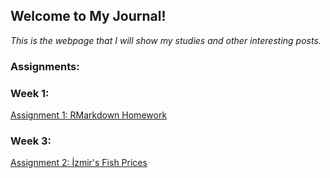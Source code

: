 ## Welcome to My Journal!

*This is the webpage that I will show my studies and other interesting posts.*

### Assignments:

### Week 1:

[Assignment 1: RMarkdown Homework](Assignment_1.html)

### Week 3:

[Assignment 2: İzmir's Fish Prices](Assignment_2.html)
